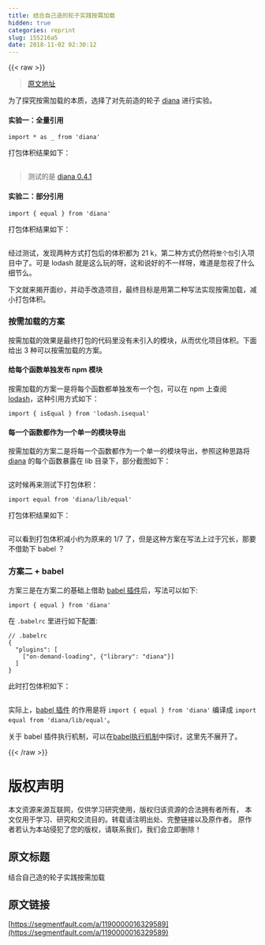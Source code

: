 ```yaml
---
title: 结合自己造的轮子实践按需加载
hidden: true
categories: reprint
slug: 155216a5
date: 2018-11-02 02:30:12
---
```


{{< raw >}}
<blockquote><a href="https://github.com/MuYunyun/diana/issues/5" rel="nofollow noreferrer" target="_blank">&#x539F;&#x6587;&#x5730;&#x5740;</a></blockquote><p>&#x4E3A;&#x4E86;&#x63A2;&#x7A76;&#x6309;&#x9700;&#x52A0;&#x8F7D;&#x7684;&#x672C;&#x8D28;&#xFF0C;&#x9009;&#x62E9;&#x4E86;&#x5BF9;&#x5148;&#x524D;&#x9020;&#x7684;&#x8F6E;&#x5B50; <a href="https://github.com/MuYunyun/diana" rel="nofollow noreferrer" target="_blank">diana</a> &#x8FDB;&#x884C;&#x5B9E;&#x9A8C;&#x3002;</p><h4>&#x5B9E;&#x9A8C;&#x4E00;&#xFF1A;&#x5168;&#x91CF;&#x5F15;&#x7528;</h4><div class="widget-codetool" style="display:none"><div class="widget-codetool--inner"><span class="selectCode code-tool" data-toggle="tooltip" data-placement="top" title="" data-original-title="&#x5168;&#x9009;"></span> <span type="button" class="copyCode code-tool" data-toggle="tooltip" data-placement="top" data-clipboard-text="import * as _ from &apos;diana&apos;" title="" data-original-title="&#x590D;&#x5236;"></span> <span type="button" class="saveToNote code-tool" data-toggle="tooltip" data-placement="top" title="" data-original-title="&#x653E;&#x8FDB;&#x7B14;&#x8BB0;"></span></div></div><pre class="javascript hljs"><code class="js" style="word-break:break-word;white-space:initial"><span class="hljs-keyword">import</span> * <span class="hljs-keyword">as</span> _ <span class="hljs-keyword">from</span> <span class="hljs-string">&apos;diana&apos;</span></code></pre><p>&#x6253;&#x5305;&#x4F53;&#x79EF;&#x7ED3;&#x679C;&#x5982;&#x4E0B;&#xFF1A;</p><p><span class="img-wrap"><img data-src="http://oqhtscus0.bkt.clouddn.com/6de21bdb4cd2ac1d52a6e2af839ddeb0.jpg" src="https://static.alili.techhttp://oqhtscus0.bkt.clouddn.com/6de21bdb4cd2ac1d52a6e2af839ddeb0.jpg" alt="" title="" style="cursor:pointer;display:inline"></span></p><blockquote>&#x6D4B;&#x8BD5;&#x7684;&#x662F; <a href="https://github.com/MuYunyun/diana/tree/v0.4.1/lib" rel="nofollow noreferrer" target="_blank">diana 0.4.1</a></blockquote><h4>&#x5B9E;&#x9A8C;&#x4E8C;&#xFF1A;&#x90E8;&#x5206;&#x5F15;&#x7528;</h4><div class="widget-codetool" style="display:none"><div class="widget-codetool--inner"><span class="selectCode code-tool" data-toggle="tooltip" data-placement="top" title="" data-original-title="&#x5168;&#x9009;"></span> <span type="button" class="copyCode code-tool" data-toggle="tooltip" data-placement="top" data-clipboard-text="import { equal } from &apos;diana&apos;" title="" data-original-title="&#x590D;&#x5236;"></span> <span type="button" class="saveToNote code-tool" data-toggle="tooltip" data-placement="top" title="" data-original-title="&#x653E;&#x8FDB;&#x7B14;&#x8BB0;"></span></div></div><pre class="javascript hljs"><code class="js" style="word-break:break-word;white-space:initial"><span class="hljs-keyword">import</span> { equal } <span class="hljs-keyword">from</span> <span class="hljs-string">&apos;diana&apos;</span></code></pre><p>&#x6253;&#x5305;&#x4F53;&#x79EF;&#x7ED3;&#x679C;&#x5982;&#x4E0B;&#xFF1A;</p><p><span class="img-wrap"><img data-src="http://oqhtscus0.bkt.clouddn.com/57d8e10760e2ca6a264f235ba6532d27.jpg" src="https://static.alili.techhttp://oqhtscus0.bkt.clouddn.com/57d8e10760e2ca6a264f235ba6532d27.jpg" alt="" title="" style="cursor:pointer;display:inline"></span></p><p>&#x7ECF;&#x8FC7;&#x6D4B;&#x8BD5;&#xFF0C;&#x53D1;&#x73B0;&#x4E24;&#x79CD;&#x65B9;&#x5F0F;&#x6253;&#x5305;&#x540E;&#x7684;&#x4F53;&#x79EF;&#x90FD;&#x4E3A; 21 k&#xFF0C;&#x7B2C;&#x4E8C;&#x79CD;&#x65B9;&#x5F0F;&#x4ECD;&#x7136;&#x5C06;<code>&#x6574;&#x4E2A;&#x5305;</code>&#x5F15;&#x5165;&#x9879;&#x76EE;&#x4E2D;&#x4E86;&#x3002;&#x53EF;&#x662F; lodash &#x5C31;&#x662F;&#x8FD9;&#x4E48;&#x73A9;&#x7684;&#x5440;&#xFF0C;&#x8FD9;&#x548C;&#x8BF4;&#x597D;&#x7684;&#x4E0D;&#x4E00;&#x6837;&#x5440;&#xFF0C;&#x96BE;&#x9053;&#x662F;&#x5FFD;&#x89C6;&#x4E86;&#x4EC0;&#x4E48;&#x7EC6;&#x8282;&#x4E48;&#x3002;</p><p>&#x4E0B;&#x6587;&#x5C31;&#x6765;&#x63ED;&#x5F00;&#x9762;&#x7EB1;&#xFF0C;&#x5E76;&#x52A8;&#x624B;&#x6539;&#x9020;&#x9879;&#x76EE;&#xFF0C;&#x6700;&#x7EC8;&#x76EE;&#x6807;&#x662F;&#x7528;&#x7B2C;&#x4E8C;&#x79CD;&#x5199;&#x6CD5;&#x5B9E;&#x73B0;&#x6309;&#x9700;&#x52A0;&#x8F7D;&#xFF0C;&#x51CF;&#x5C0F;&#x6253;&#x5305;&#x4F53;&#x79EF;&#x3002;</p><h3 id="articleHeader0">&#x6309;&#x9700;&#x52A0;&#x8F7D;&#x7684;&#x65B9;&#x6848;</h3><p>&#x6309;&#x9700;&#x52A0;&#x8F7D;&#x7684;&#x6548;&#x679C;&#x662F;&#x6700;&#x7EC8;&#x6253;&#x5305;&#x7684;&#x4EE3;&#x7801;&#x91CC;&#x6CA1;&#x6709;&#x672A;&#x5F15;&#x5165;&#x7684;&#x6A21;&#x5757;&#xFF0C;&#x4ECE;&#x800C;&#x4F18;&#x5316;&#x9879;&#x76EE;&#x4F53;&#x79EF;&#x3002;&#x4E0B;&#x9762;&#x7ED9;&#x51FA; 3 &#x79CD;&#x53EF;&#x4EE5;&#x6309;&#x9700;&#x52A0;&#x8F7D;&#x7684;&#x65B9;&#x6848;&#x3002;</p><h4>&#x7ED9;&#x6BCF;&#x4E2A;&#x51FD;&#x6570;&#x5355;&#x72EC;&#x53D1;&#x5E03; npm &#x6A21;&#x5757;</h4><p>&#x6309;&#x9700;&#x52A0;&#x8F7D;&#x7684;&#x65B9;&#x6848;&#x4E00;&#x662F;&#x5C06;&#x6BCF;&#x4E2A;&#x51FD;&#x6570;&#x90FD;&#x5355;&#x72EC;&#x53D1;&#x5E03;&#x4E00;&#x4E2A;&#x5305;&#xFF0C;&#x53EF;&#x4EE5;&#x5728; npm &#x4E0A;&#x67E5;&#x9605; <a href="https://www.npmjs.com/search?q=lodash" rel="nofollow noreferrer" target="_blank">lodash</a>&#xFF0C;&#x8FD9;&#x79CD;&#x5F15;&#x7528;&#x65B9;&#x5F0F;&#x5982;&#x4E0B;&#xFF1A;</p><div class="widget-codetool" style="display:none"><div class="widget-codetool--inner"><span class="selectCode code-tool" data-toggle="tooltip" data-placement="top" title="" data-original-title="&#x5168;&#x9009;"></span> <span type="button" class="copyCode code-tool" data-toggle="tooltip" data-placement="top" data-clipboard-text="import { isEqual } from &apos;lodash.isequal&apos;" title="" data-original-title="&#x590D;&#x5236;"></span> <span type="button" class="saveToNote code-tool" data-toggle="tooltip" data-placement="top" title="" data-original-title="&#x653E;&#x8FDB;&#x7B14;&#x8BB0;"></span></div></div><pre class="javascript hljs"><code class="js" style="word-break:break-word;white-space:initial"><span class="hljs-keyword">import</span> { isEqual } <span class="hljs-keyword">from</span> <span class="hljs-string">&apos;lodash.isequal&apos;</span></code></pre><h4>&#x6BCF;&#x4E00;&#x4E2A;&#x51FD;&#x6570;&#x90FD;&#x4F5C;&#x4E3A;&#x4E00;&#x4E2A;&#x5355;&#x4E00;&#x7684;&#x6A21;&#x5757;&#x5BFC;&#x51FA;</h4><p>&#x6309;&#x9700;&#x52A0;&#x8F7D;&#x7684;&#x65B9;&#x6848;&#x4E8C;&#x662F;&#x5C06;&#x6BCF;&#x4E00;&#x4E2A;&#x51FD;&#x6570;&#x90FD;&#x4F5C;&#x4E3A;&#x4E00;&#x4E2A;&#x5355;&#x4E00;&#x7684;&#x6A21;&#x5757;&#x5BFC;&#x51FA;&#xFF0C;&#x53C2;&#x7167;&#x8FD9;&#x79CD;&#x601D;&#x8DEF;&#x5C06; <a href="https://github.com/MuYunyun/diana" rel="nofollow noreferrer" target="_blank">diana</a> &#x7684;&#x6BCF;&#x4E2A;&#x51FD;&#x6570;&#x66B4;&#x9732;&#x5728; lib &#x76EE;&#x5F55;&#x4E0B;&#xFF0C;&#x90E8;&#x5206;&#x622A;&#x56FE;&#x5982;&#x4E0B;&#xFF1A;</p><p><span class="img-wrap"><img data-src="http://oqhtscus0.bkt.clouddn.com/fe6032d2fc8169d21162350df63b4907.jpg-200" src="https://static.alili.techhttp://oqhtscus0.bkt.clouddn.com/fe6032d2fc8169d21162350df63b4907.jpg-200" alt="" title="" style="cursor:pointer;display:inline"></span></p><p>&#x8FD9;&#x65F6;&#x5019;&#x518D;&#x6765;&#x6D4B;&#x8BD5;&#x4E0B;&#x6253;&#x5305;&#x4F53;&#x79EF;&#xFF1A;</p><div class="widget-codetool" style="display:none"><div class="widget-codetool--inner"><span class="selectCode code-tool" data-toggle="tooltip" data-placement="top" title="" data-original-title="&#x5168;&#x9009;"></span> <span type="button" class="copyCode code-tool" data-toggle="tooltip" data-placement="top" data-clipboard-text="import equal from &apos;diana/lib/equal&apos;" title="" data-original-title="&#x590D;&#x5236;"></span> <span type="button" class="saveToNote code-tool" data-toggle="tooltip" data-placement="top" title="" data-original-title="&#x653E;&#x8FDB;&#x7B14;&#x8BB0;"></span></div></div><pre class="javascript hljs"><code class="js" style="word-break:break-word;white-space:initial"><span class="hljs-keyword">import</span> equal <span class="hljs-keyword">from</span> <span class="hljs-string">&apos;diana/lib/equal&apos;</span></code></pre><p>&#x6253;&#x5305;&#x4F53;&#x79EF;&#x7ED3;&#x679C;&#x5982;&#x4E0B;&#xFF1A;</p><p><span class="img-wrap"><img data-src="http://oqhtscus0.bkt.clouddn.com/45f21d4f858962dbfe423c358acbace3.jpg" src="https://static.alili.techhttp://oqhtscus0.bkt.clouddn.com/45f21d4f858962dbfe423c358acbace3.jpg" alt="" title="" style="cursor:pointer;display:inline"></span></p><p>&#x53EF;&#x4EE5;&#x770B;&#x5230;&#x6253;&#x5305;&#x4F53;&#x79EF;&#x51CF;&#x5C0F;&#x7EA6;&#x4E3A;&#x539F;&#x6765;&#x7684; 1/7 &#x4E86;&#xFF0C;&#x4F46;&#x662F;&#x8FD9;&#x79CD;&#x65B9;&#x6848;&#x5728;&#x5199;&#x6CD5;&#x4E0A;&#x8FC7;&#x4E8E;&#x5197;&#x957F;&#xFF0C;&#x90A3;&#x8981;&#x4E0D;&#x501F;&#x52A9;&#x4E0B; babel &#xFF1F;</p><h3 id="articleHeader1">&#x65B9;&#x6848;&#x4E8C; + babel</h3><p>&#x65B9;&#x6848;&#x4E09;&#x662F;&#x5728;&#x65B9;&#x6848;&#x4E8C;&#x7684;&#x57FA;&#x7840;&#x4E0A;&#x501F;&#x52A9; <a href="https://github.com/demos-platform/babel-plugin-on-demand-loading" rel="nofollow noreferrer" target="_blank">babel &#x63D2;&#x4EF6;</a>&#x540E;&#xFF0C;&#x5199;&#x6CD5;&#x53EF;&#x4EE5;&#x5982;&#x4E0B;:</p><div class="widget-codetool" style="display:none"><div class="widget-codetool--inner"><span class="selectCode code-tool" data-toggle="tooltip" data-placement="top" title="" data-original-title="&#x5168;&#x9009;"></span> <span type="button" class="copyCode code-tool" data-toggle="tooltip" data-placement="top" data-clipboard-text="import { equal } from &apos;diana&apos;" title="" data-original-title="&#x590D;&#x5236;"></span> <span type="button" class="saveToNote code-tool" data-toggle="tooltip" data-placement="top" title="" data-original-title="&#x653E;&#x8FDB;&#x7B14;&#x8BB0;"></span></div></div><pre class="javascript hljs"><code class="js" style="word-break:break-word;white-space:initial"><span class="hljs-keyword">import</span> { equal } <span class="hljs-keyword">from</span> <span class="hljs-string">&apos;diana&apos;</span></code></pre><p>&#x5728; <code>.babelrc</code> &#x91CC;&#x8FDB;&#x884C;&#x5982;&#x4E0B;&#x914D;&#x7F6E;:</p><div class="widget-codetool" style="display:none"><div class="widget-codetool--inner"><span class="selectCode code-tool" data-toggle="tooltip" data-placement="top" title="" data-original-title="&#x5168;&#x9009;"></span> <span type="button" class="copyCode code-tool" data-toggle="tooltip" data-placement="top" data-clipboard-text="// .babelrc
{
  &quot;plugins&quot;: [
    [&quot;on-demand-loading&quot;, {&quot;library&quot;: &quot;diana&quot;}]
  ]
}" title="" data-original-title="&#x590D;&#x5236;"></span> <span type="button" class="saveToNote code-tool" data-toggle="tooltip" data-placement="top" title="" data-original-title="&#x653E;&#x8FDB;&#x7B14;&#x8BB0;"></span></div></div><pre class="javascript hljs"><code class="js"><span class="hljs-comment">// .babelrc</span>
{
  <span class="hljs-string">&quot;plugins&quot;</span>: [
    [<span class="hljs-string">&quot;on-demand-loading&quot;</span>, {<span class="hljs-string">&quot;library&quot;</span>: <span class="hljs-string">&quot;diana&quot;</span>}]
  ]
}</code></pre><p>&#x6B64;&#x65F6;&#x6253;&#x5305;&#x4F53;&#x79EF;&#x5982;&#x4E0B;&#xFF1A;</p><p><span class="img-wrap"><img data-src="http://oqhtscus0.bkt.clouddn.com/d1bca6090e03924a6a565570bde84c66.jpg" src="https://static.alili.techhttp://oqhtscus0.bkt.clouddn.com/d1bca6090e03924a6a565570bde84c66.jpg" alt="" title="" style="cursor:pointer;display:inline"></span></p><p>&#x5B9E;&#x9645;&#x4E0A;&#xFF0C;<a href="https://github.com/demos-platform/babel-plugin-on-demand-loading" rel="nofollow noreferrer" target="_blank">babel &#x63D2;&#x4EF6;</a> &#x7684;&#x4F5C;&#x7528;&#x662F;&#x5C06; <code>import { equal } from &apos;diana&apos;</code> &#x7F16;&#x8BD1;&#x6210; <code>import equal from &apos;diana/lib/equal&apos;</code>&#x3002;</p><p>&#x5173;&#x4E8E; babel &#x63D2;&#x4EF6;&#x6267;&#x884C;&#x673A;&#x5236;&#xFF0C;&#x53EF;&#x4EE5;&#x5728;<a href="https://github.com/MuYunyun/blog/blob/master/BasicSkill/%E7%95%AA%E5%A4%96%E7%AF%87/babel%E6%89%A7%E8%A1%8C%E6%9C%BA%E5%88%B6.md" rel="nofollow noreferrer" target="_blank">babel&#x6267;&#x884C;&#x673A;&#x5236;</a>&#x4E2D;&#x63A2;&#x8BA8;&#xFF0C;&#x8FD9;&#x91CC;&#x5148;&#x4E0D;&#x5C55;&#x5F00;&#x4E86;&#x3002;</p>
{{< /raw >}}

# 版权声明
本文资源来源互联网，仅供学习研究使用，版权归该资源的合法拥有者所有，
本文仅用于学习、研究和交流目的。转载请注明出处、完整链接以及原作者。
原作者若认为本站侵犯了您的版权，请联系我们，我们会立即删除！

## 原文标题
结合自己造的轮子实践按需加载

## 原文链接
[https://segmentfault.com/a/1190000016329589](https://segmentfault.com/a/1190000016329589)

